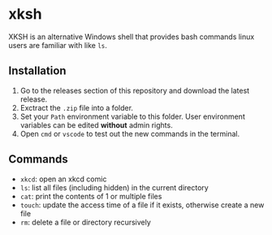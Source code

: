 # xksh

XKSH is an alternative Windows shell that provides bash commands linux users are familiar with like `ls`.

## Installation

1. Go to the releases section of this repository and download the latest release.
2. Exctract the `.zip` file into a folder.
3. Set your `Path` environment variable to this folder. User environment variables can be edited **without** admin rights.
4. Open `cmd` or `vscode` to test out the new commands in the terminal.

## Commands

- `xkcd`: open an xkcd comic
- `ls`: list all files (including hidden) in the current directory
- `cat`: print the contents of 1 or multiple files
- `touch`: update the access time of a file if it exists, otherwise create a new file
- `rm`: delete a file or directory recursively
